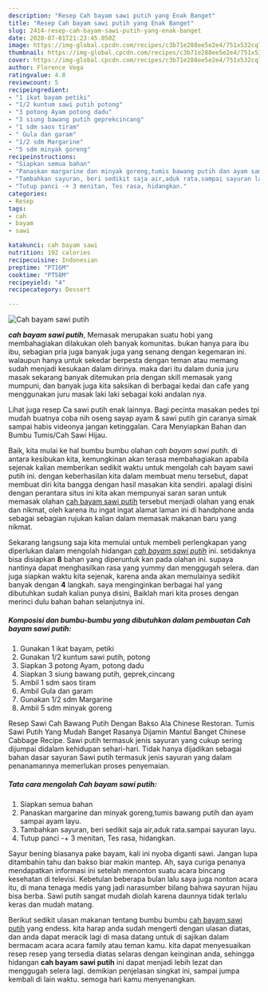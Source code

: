 ```yaml
---
description: "Resep Cah bayam sawi putih yang Enak Banget"
title: "Resep Cah bayam sawi putih yang Enak Banget"
slug: 2414-resep-cah-bayam-sawi-putih-yang-enak-banget
date: 2020-07-01T21:23:45.050Z
image: https://img-global.cpcdn.com/recipes/c3b71e288ee5e2e4/751x532cq70/cah-bayam-sawi-putih-foto-resep-utama.jpg
thumbnail: https://img-global.cpcdn.com/recipes/c3b71e288ee5e2e4/751x532cq70/cah-bayam-sawi-putih-foto-resep-utama.jpg
cover: https://img-global.cpcdn.com/recipes/c3b71e288ee5e2e4/751x532cq70/cah-bayam-sawi-putih-foto-resep-utama.jpg
author: Florence Vega
ratingvalue: 4.8
reviewcount: 5
recipeingredient:
- "1 ikat bayam petiki"
- "1/2 kuntum sawi putih potong"
- "3 potong Ayam potong dadu"
- "3 siung bawang putih geprekcincang"
- "1 sdm saos tiram"
- " Gula dan garam"
- "1/2 sdm Margarine"
- "5 sdm minyak goreng"
recipeinstructions:
- "Siapkan semua bahan"
- "Panaskan margarine dan minyak goreng,tumis bawang putih dan ayam sampai ayam layu."
- "Tambahkan sayuran, beri sedikit saja air,aduk rata.sampai sayuran layu."
- "Tutup panci -+ 3 menitan, Tes rasa, hidangkan."
categories:
- Resep
tags:
- cah
- bayam
- sawi

katakunci: cah bayam sawi 
nutrition: 192 calories
recipecuisine: Indonesian
preptime: "PT16M"
cooktime: "PT58M"
recipeyield: "4"
recipecategory: Dessert

---
```



![Cah bayam sawi putih](https://img-global.cpcdn.com/recipes/c3b71e288ee5e2e4/751x532cq70/cah-bayam-sawi-putih-foto-resep-utama.jpg)

<b><i>cah bayam sawi putih</i></b>, Memasak merupakan suatu hobi yang membahagiakan dilakukan oleh banyak komunitas. bukan hanya para ibu ibu, sebagian pria juga banyak juga yang senang dengan kegemaran ini. walaupun hanya untuk sekedar berpesta dengan teman atau memang sudah menjadi kesukaan dalam dirinya. maka dari itu dalam dunia juru masak sekarang banyak ditemukan pria dengan skill memasak yang mumpuni, dan banyak juga kita saksikan di berbagai kedai dan cafe yang menggunakan juru masak laki laki sebagai koki andalan nya.

Lihat juga resep Ca sawi putih enak lainnya. Bagi pecinta masakan pedes tpi mudah buatnya coba nih oseng sayap ayam &amp; sawi putih gin caranya simak sampai habis videonya jangan ketinggalan. Cara Menyiapkan Bahan dan Bumbu Tumis/Cah Sawi Hijau.

Baik, kita mulai ke hal bumbu bumbu olahan <i>cah bayam sawi putih</i>. di antara kesibukan kita, kemungkinan akan terasa membahagiakan apabila sejenak kalian memberikan sedikit waktu untuk mengolah cah bayam sawi putih ini. dengan keberhasilan kita dalam membuat menu tersebut, dapat membuat diri kita bangga dengan hasil masakan kita sendiri. apalagi disini dengan perantara situs ini kita akan mempunyai saran saran untuk memasak olahan <u>cah bayam sawi putih</u> tersebut menjadi olahan yang enak dan nikmat, oleh karena itu ingat ingat alamat laman ini di handphone anda sebagai sebagian rujukan kalian dalam memasak makanan baru yang nikmat.


Sekarang langsung saja kita memulai untuk membeli perlengkapan yang diperlukan dalam mengolah hidangan <u><i>cah bayam sawi putih</i></u> ini. setidaknya bisa disiapkan <b>8</b> bahan yang diperuntuk kan pada olahan ini. supaya nantinya dapat menghasilkan rasa yang yummy dan menggugah selera. dan juga siapkan waktu kita sejenak, karena anda akan memulainya sedikit banyak dengan <b>4</b> langkah. saya menginginkan berbagai hal yang dibutuhkan sudah kalian punya disini, Baiklah mari kita proses dengan merinci dulu bahan bahan selanjutnya ini.

<!--inarticleads1-->

##### Komposisi dan bumbu-bumbu yang dibutuhkan dalam pembuatan Cah bayam sawi putih:

1. Gunakan 1 ikat bayam, petiki
1. Gunakan 1/2 kuntum sawi putih, potong
1. Siapkan 3 potong Ayam, potong dadu
1. Siapkan 3 siung bawang putih, geprek,cincang
1. Ambil 1 sdm saos tiram
1. Ambil  Gula dan garam
1. Gunakan 1/2 sdm Margarine
1. Ambil 5 sdm minyak goreng


Resep Sawi Cah Bawang Putih Dengan Bakso Ala Chinese Restoran. Tumis Sawi Putih Yang Mudah Banget Rasanya Dijamin Mantul Banget Chinese Cabbage Recipe. Sawi putih termasuk jenis sayuran yang cukup sering dijumpai didalam kehidupan sehari-hari. Tidak hanya dijadikan sebagai bahan dasar sayuran Sawi putih termasuk jenis sayuran yang dalam penanamannya memerlukan proses penyemaian. 

<!--inarticleads2-->

##### Tata cara mengolah Cah bayam sawi putih:

1. Siapkan semua bahan
1. Panaskan margarine dan minyak goreng,tumis bawang putih dan ayam sampai ayam layu.
1. Tambahkan sayuran, beri sedikit saja air,aduk rata.sampai sayuran layu.
1. Tutup panci -+ 3 menitan, Tes rasa, hidangkan.


Sayur bening biasanya pake bayam, kali ini nyoba diganti sawi. Jangan lupa ditambahin tahu dan bakso biar makin mantep. Ah, saya curiga penanya mendapatkan informasi ini setelah menonton suatu acara bincang kesehatan di televisi. Kebetulan beberapa bulan lalu saya juga nonton acara itu, di mana tenaga medis yang jadi narasumber bilang bahwa sayuran hijau bisa berba. Sawi putih sangat mudah diolah karena daunnya tidak terlalu keras dan mudah matang. 

Berikut sedikit ulasan makanan tentang bumbu bumbu <u>cah bayam sawi putih</u> yang endess. kita harap anda sudah mengerti dengan ulasan diatas, dan anda dapat meracik lagi di masa datang untuk di sajikan dalam bermacam acara acara family atau teman kamu. kita dapat menyesuaikan resep resep yang tersedia diatas selaras dengan keinginan anda, sehingga hidangan <b>cah bayam sawi putih</b> ini dapat menjadi lebih lezat dan menggugah selera lagi. demikian penjelasan singkat ini, sampai jumpa kembali di lain waktu. semoga hari kamu menyenangkan.
